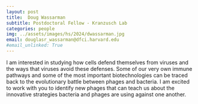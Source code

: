 ```yaml
---
layout: post
title:  Doug Wassarman
subtitle: Postdoctoral Fellow - Kranzusch Lab
categories: people
img: ../assets/images/hs/2024/dwassarman.jpg
email: douglasr_wassarman@dfci.harvard.edu
#email_unlinked: True
---
```


I am interested in studying how cells defend themselves from viruses and the ways that viruses avoid these defenses. Some of our very own immune pathways and some of the most important biotechnologies can be traced back to the evolutionary battle between phages and bacteria. I am excited to work with you to identify new phages that can teach us about the innovative strategies bacteria and phages are using against one another.
